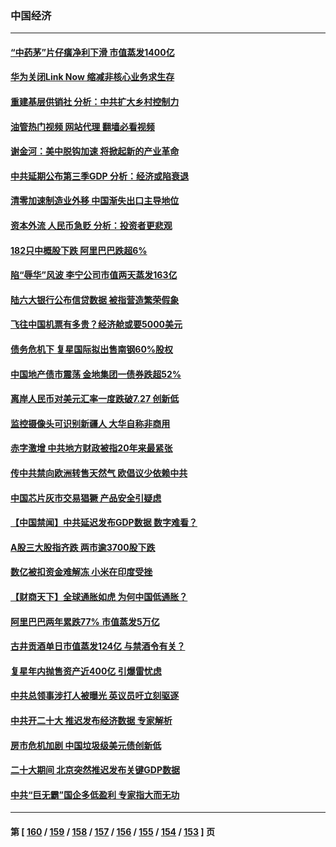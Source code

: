 ### 中国经济
---
#### [“中药茅”片仔癀净利下滑 市值蒸发1400亿](../../pages/ncid283/n13850418.md?10220445) 
#### [华为关闭Link Now 缩减⾮核⼼业务求生存](../../pages/ncid283/n13850306.md?10220445) 
#### [重建基层供销社 分析：中共扩大乡村控制力](../../pages/ncid283/n13850350.md?10220445) 
#### [油管热门视频 网站代理 翻墙必看视频](http://132.145.103.77:81/youtube.html?10220445)
#### [谢金河：美中脱钩加速 将掀起新的产业革命](../../pages/ncid283/n13850062.md?10220445) 
#### [中共延期公布第三季GDP 分析：经济或陷衰退](../../pages/ncid283/n13850045.md?10220445) 
#### [清零加速制造业外移 中国渐失出口主导地位](../../pages/ncid283/n13850040.md?10220445) 
#### [资本外流 人民币急贬 分析：投资者更悲观](../../pages/ncid283/n13849807.md?10220445) 
#### [182只中概股下跌 阿里巴巴跌超6%](../../pages/ncid283/n13849721.md?10220445) 
#### [陷“辱华”风波 李宁公司市值两天蒸发163亿](../../pages/ncid283/n13849694.md?10220445) 
#### [陆六大银行公布信贷数据 被指营造繁荣假象](../../pages/ncid283/n13849325.md?10220445) 
#### [飞往中国机票有多贵？经济舱或要5000美元](../../pages/ncid283/n13849214.md?10220445) 
#### [债务危机下 复星国际拟出售南钢60%股权](../../pages/ncid283/n13849179.md?10220445) 
#### [中国地产债市震荡 金地集团一债券跌超52%](../../pages/ncid283/n13849026.md?10220445) 
#### [离岸人民币对美元汇率一度跌破7.27 创新低](../../pages/ncid283/n13849011.md?10220445) 
#### [监控摄像头可识别新疆人 大华自称非商用](../../pages/ncid283/n13848882.md?10220445) 
#### [赤字激增 中共地方财政被指20年来最紧张](../../pages/ncid283/n13848516.md?10220445) 
#### [传中共禁向欧洲转售天然气 欧倡议少依赖中共](../../pages/ncid283/n13848689.md?10220445) 
#### [中国芯片灰市交易猖獗 产品安全引疑虑](../../pages/ncid283/n13848624.md?10220445) 
#### [【中国禁闻】中共延迟发布GDP数据 数字难看？](../../pages/ncid283/n13848660.md?10220445) 
#### [A股三大股指齐跌 两市逾3700股下跌](../../pages/ncid283/n13848400.md?10220445) 
#### [数亿被扣资金难解冻 小米在印度受挫](../../pages/ncid283/n13848429.md?10220445) 
#### [【财商天下】全球通胀如虎 为何中国低通胀？](../../pages/ncid283/n13848144.md?10220445) 
#### [阿里巴巴两年累跌77% 市值蒸发5万亿](../../pages/ncid283/n13848248.md?10220445) 
#### [古井贡酒单日市值蒸发124亿 与禁酒令有关？](../../pages/ncid283/n13848170.md?10220445) 
#### [复星年内抛售资产近400亿 引爆雷忧虑](../../pages/ncid283/n13848096.md?10220445) 
#### [中共总领事涉打人被曝光 英议员吁立刻驱逐](../../pages/ncid283/n13848093.md?10220445) 
#### [中共开二十大 推迟发布经济数据 专家解析](../../pages/ncid283/n13847806.md?10220445) 
#### [房市危机加剧 中国垃圾级美元债创新低](../../pages/ncid283/n13847687.md?10220445) 
#### [二十大期间 北京突然推迟发布关键GDP数据](../../pages/ncid283/n13847442.md?10220445) 
#### [中共“巨无霸”国企多低盈利 专家指大而无功](../../pages/ncid283/n13847078.md?10220445) 

---
#### 第 [ [160](./160.md?10220445) / [159](./159.md?10220445) / [158](./158.md?10220445) / [157](./157.md?10220445) / [156](./156.md?10220445) / [155](./155.md?10220445) / [154](./154.md?10220445) / [153](./153.md?10220445) ] 页
